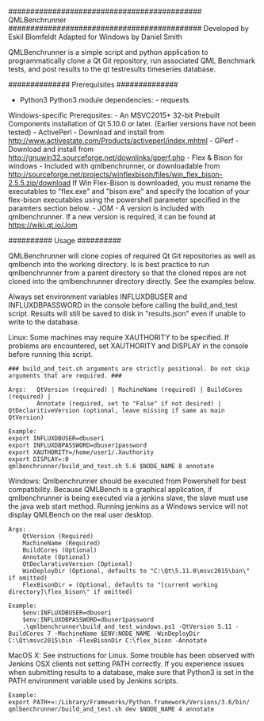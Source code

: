 ############################################
QMLBenchrunner
############################################
Developed by Eskil Blomfeldt
Adapted for Windows by Daniel Smith

QMLBenchrunner is a simple script and python application to programmatically 
clone a Qt Git repository, run associated QML Benchmark tests, and post
results to the qt testresults timeseries database.

##############
Prerequisites
##############

- Python3
	Python3 module dependencies:
		- requests

Windows-specific Prerequsites:
	- An MSVC2015+ 32-bit Prebuilt Components installation of Qt 5.10.0 or later. (Earlier versions have not been tested)
	- ActivePerl - Download and install from http://www.activestate.com/Products/activeperl/index.mhtml
	- GPerf - Download and install from http://gnuwin32.sourceforge.net/downlinks/gperf.php
	- Flex & Bison for windows - Included with qmlbenchrunner, or downloadable from 
		http://sourceforge.net/projects/winflexbison/files/win_flex_bison-2.5.5.zip/download
		If Win Flex-Bison is downloaded, you must rename the executables to "flex.exe" and "bison.exe"
		and specify the location of your flex-bison executables using the powershell parameter specified in the paramters
		section below.
	- JOM - A version is included with qmlbenchrunner. If a new version is required, it can be found at https://wiki.qt.io/Jom

##########
Usage
##########

QMLBenchrunner will clone copies of required Qt Git repositories as well as qmlbench into the working directory.
Is is best practice to run qmlbenchrunner from a parent directory so that the cloned repos are not cloned into the
qmlbenchrunner directory directly. See the examples below.

Always set environment variables INFLUXDBUSER and INFLUXDBPASSWORD in the console before calling the build_and_test
script. Results will still be saved to disk in "results.json" even if unable to write to the database.

Linux:
	Some machines may require XAUTHORITY to be specified. If problems are encountered, set XAUTHORITY and DISPLAY in
	the console before running this script.

	### build_and_test.sh arguments are strictly positional. Do not skip arguments that are required. ###

	Args:	QtVersion (required) | MachineName (required) | BuildCores (required) |
			Annotate (required, set to "False" if not desired) | QtDeclaritiveVersion (optional, leave missing if same as main QtVersion)
	
	Example:
	export INFLUXDBUSER=dbuser1
	export INFLUXDBPASSWORD=dbuser1password
	export XAUTHORITY=/home/user1/.Xauthority
	export DISPLAY=:0
	qmlbenchrunner/build_and_test.sh 5.6 $NODE_NAME 8 annotate

Windows:
	Qmlbenchrunner should be executed from Powershell for best compatibility. Because QMLBench is a graphical application, if
	qmlbenchrunner is being executed via a jenkins slave, the slave must use the java web start method. Running jenkins as a
	Windows service will not display QMLBench on the real user desktop.

	Args:
		QtVersion (Required)
		MachineName (Required)
		BuildCores (Optional)
		Annotate (Optional)
		QtDeclarativeVersion (Optional)
		WinDeployDir (Optional, defaults to "C:\Qt\5.11.0\msvc2015\bin\" if omitted)
		FlexBisonDir = (Optional, defaults to "[current working directory]\flex_bison\" if omitted)

	Example:
		$env:INFLUXDBUSER=dbuser1
		$env:INFLUXDBPASSWORD=dbuser1password
		.\qmlbenchrunner\build_and_test_windows.ps1 -QtVersion 5.11 -BuildCores 7 -MachineName $ENV:NODE_NAME -WinDeployDir C:\Qt\msvc2015\bin -FlexBisonDir C:\flex_bison -Annotate

MacOS X:
	See instructions for Linux. Some trouble has been observed with Jenkins OSX clients not setting PATH correctly. If you experience 
	issues when submitting results to a database, make sure that Python3 is set in the PATH environment variable used by Jenkins scripts.

	Example:
	export PATH+=:/Library/Frameworks/Python.framework/Versions/3.6/bin/
	qmlbenchrunner/build_and_test.sh dev $NODE_NAME 4 annotate